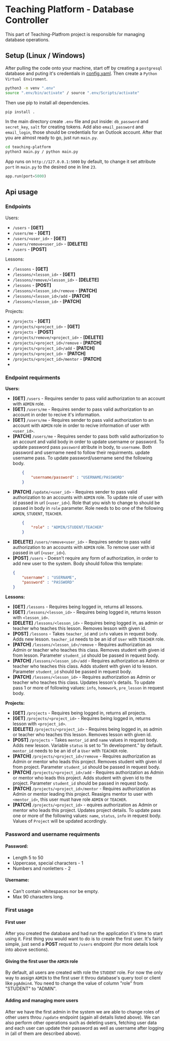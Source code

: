 # Teaching Platform - Database Controller
This part of Teaching-Platfrom project is responsible for
managing database operations.

## Setup (Linux / Windows)
After pulling the code onto your machine, start  off by creating a
`postgresql` database and puting it's credentials in 
[config.yaml](https://github.com/Czupryn013/Teaching-Platform/blob/develop/config.yaml). 
Then create a `Python Virtual Enviroment`.

```bash
python3 -m venv ".env"
source ".env/bin/activate" / source ".env/Scripts/activate"
```


Then use pip to install all dependencies.
```bash
pip install .
```
In the main directory create `.env` file and put inside: `db_password`
and `secret_key`, `salt` for creating tokens. Add also `email_password`
and `email_login`, those should be credentials for an Outlook account.
After that you are almost ready to go, just run `main.py`.
```bash
cd teaching-platform
python3 main.py / python main.py
```
App runs on `http://127.0.0.1:5000` by default, to change it set attribute
`port` in `main.py` to the desired one in line `23`.
```python
app.run(port=5000)
```

## Api usage

### Endpoints
Users:
* `/users`  - **[GET]**
* `/users/me` - **[GET]**
* `/users/<user_id>` - **[GET]**
* `/users/remove<user_id>` - **[DELETE]**
* `/users` - **[POST]**

Lessons:
* `/lessons`  - **[GET]**
* `/lessons/<lesson_id>` - **[GET]**
* `/lessons/remove/<lesson_id>` - **[DELETE]**
* `/lessons` - **[POST]**
* `/lessons/<lesson_id>/remove` - **[PATCH]**
* `/lessons/<lesson_id>/add` - **[PATCH]**
* `/lessons/<lesson_id>` - **[PATCH]**

Projects:
* `/projects`  - **[GET]**
* `/projects/<project_id>` - **[GET]**
* `/projects` - **[POST]**
* `/projects/remove/<project_id>` - **[DELETE]**
* `/projects/<project_id>/remove` - **[PATCH]**
* `/projects/<project_id>/add` - **[PATCH]**
* `/projects/<project_id>` - **[PATCH]**
* `/projects/<project_id>/mentor` - **[PATCH]**
* 
### Endpoint requirments
**Users:**
* **[GET]** `/users` - Requires sender to pass
valid authorization to an account with `ADMIN` role.
* **[GET]** `/users/me` - Requires sender to pass valid 
authorization to an account in order to recive it's information.
* **[GET]** `/users/me` - Requires sender to pass valid 
authorization to an account with `ADMIN` role in order to recive 
information of user with `<user_id>`.
* **[PATCH]** `/users/me` - Requires sender to pass both valid 
authorization to an account and valid body in order to update username 
or password. To update password pass `password` atribute in body, to 
`username`. Both password and username need to follow their requirments.
update username pass. To update password/username send the following body.
  ```json
      {
          "username/password" : "USERNAME/PASSWORD"
      }
  ```
* **[PATCH]** `/update/<user_id>` - Requires sender to pass valid 
authorization to an accounts with `ADMIN` role. To update role of user 
with id passed in url (`<user_id>`). Role that you wish to change to
should be passed in body in `role` parameter. Role needs to bo one of
the following `ADMIN`, `STUDENT`, `TEACHER`.
  ```json
      {
          "role" : "ADMIN/STUDENT/TEACHER"
      }
  ```
* **[DELETE]** `/users/remove<user_id>` - Requires sender to pass valid 
authorization to an accounts with `ADMIN` role. To remove user with id
passed in url (`<user_id>`).
* **[POST]** `/users` - Doesn't require any form of authorization, 
in order to add new user to the system. Body should
follow this template: 
    ```json
    {
        "username" : "USERNAME",
        "password" : "PASSWORD"
    }
    ```
**Lessons:**
* **[GET]** `/lessons` - Requires being logged in, returns all lessons.
* **[GET]** `/lessons/<lesson_id>` - Requires being logged in, returns 
lesson with `<lesson_id>`.
* **[DELETE]** `/lessons/<lesson_id>` - Requires being logged in,
as admin or teacher who teaches this lesson. Removes lesson with given id.
* **[POST]** `/lessons` - Takes `teacher_id` and `info` values in request body.
Adds new lesson. `teacher_id` needs to be an id of `User` with `TEACHER` role.
* **[PATCH]** `/lessons/<lesson_id>/remove` - Requires authorization as
Admin or teacher who teaches this class. Removes student with given id from lesson.
Parameter `student_id` should be passed in request body.
* **[PATCH]** `/lessons/<lesson_id>/add` - Requires authorization as
Admin or teacher who teaches this class. Adds student with given id to lesson.
Parameter `student_id` should be passed in request body.
* **[PATCH]** `/lessons/<lesson_id>` - Requires authorization as
Admin or teacher who teaches this class. Updates lesson's details. To
update pass 1 or more of following values: `info`, `homework`, `pre_lesson`
in request body.

**Projects:**
* **[GET]** `/projects` - Requires being logged in, returns all projects.
* **[GET]** `/projects/<project_id>` - Requires being logged in, returns 
lesson with `<project_id>`.
* **[DELETE]** `/projects/<project_id>` - Requires being logged in,
as admin or teacher who teaches this lesson. Removes lesson with given id.
* **[POST]** `/projects` - Takes `mentor_id` and `name` values in request body.
Adds new lesson. Variable `status` is set to "In development." by default. 
`mentor_id` needs to be an id of a `User` with `TEACHER` role.
* **[PATCH]** `/projects/<project_id>/remove` - Requires authorization as
Admin or mentor who leads this project. Removes student with given id from project.
Parameter `student_id` should be passed in request body.
* **[PATCH]** `/projects/<project_id>/add` - Requires authorization as
Admin or mentor who leads this project. Adds student with given id to the 
project. Parameter `student_id` should be passed in request body.
* **[PATCH]** `/projects/<project_id>/mentor` - Requires authorization as
Admin or mentor leading this project. Reasigns mentor to user with `<mentor_id>`,
this user must have role `ADMIN` or `TEACHER`.
* **[PATCH]** `/projects/<project_id>` - equires authorization as
Admin or mentor who leads this project. Updates project details. To
update pass one or more of the following values: `name`, `status`, `info`
in request body. Values of `Project` will be updated acordingly.
### Password and username requirments
#### Password:
* Length 5 to 50
* Uppercase, special characters - 1
* Numbers and nonletters - 2
#### Username:
* Can't contain whitespaces nor be empty.
* Max 90 characters long.

### First usage
#### First user
After you created the database and had run the application it's time to
start using it. First thing you would want to do is to create the first
user. It's fairly simple, just send a **POST** requst to `/users`
endpoint (for more details look into above sections).

#### Giving the first user the `ADMIN` role
By default, all users are created with role the `STUDENT` role. For now
the only way to assign `ADMIN` to the first user it throu database's 
query tool or client like `pgAdmin4`. You need to change the value of
column "role" from "STUDENT" to "ADMIN".

#### Adding and managing more users
After we have the first admin in the system we are able to change roles
of other users throu `/update` endpoint (again all details listed above).
We can also perform other operations such as deleting users, fetching 
user data and each user can update their password as well as username
after logging in (all of them are described above). 